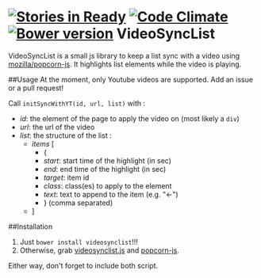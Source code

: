 [![Stories in Ready](https://badge.waffle.io/makozfriends/videosynclist.png?label=ready&title=Ready)](https://waffle.io/makozfriends/videosynclist) [![Code Climate](https://codeclimate.com/github/MakozFriends/VideoSyncList.png)](https://codeclimate.com/github/MakozFriends/VideoSyncList) [![Bower version](https://badge.fury.io/bo/videosynclist.png)](http://badge.fury.io/bo/videosynclist)
VideoSyncList
=============

VideoSyncList is a small js library to keep a list sync with a video using [mozilla/popcorn-js](https://github.com/mozilla/popcorn-js).
It highlights list elements while the video is playing.

##Usage
At the moment, only Youtube videos are supported. Add an issue or a pull request!

Call ```initSyncWithYT(id, url, list)``` with :
* *id*: the element of the page to apply the video on (most likely a ```div```)
* *url*: the url of the video 
* *list*: the structure of the list :
  * *items* [
    * {
    * *start*: start time of the highlight (in sec)
    * *end*: end time of the highlight (in sec)
    * *target*: item id
    * *class*: class(es) to apply to the element 
    * *text*: text to append to the item (e.g. "<-")
    * } (comma separated)
  * ] 
 

##Installation

1. Just ```bower install videosynclist```!!!
2. Otherwise, grab [videosynclist.js](videosynclist.js) and [popcorn-js](https://github.com/mozilla/popcorn-js/blob/master/popcorn.js).

Either way, don't forget to include both script.
